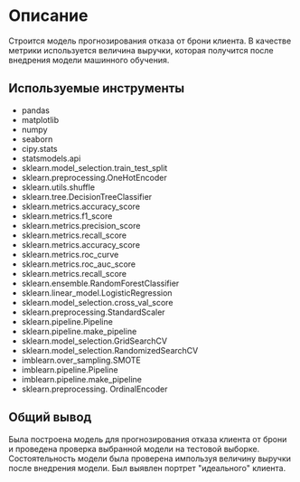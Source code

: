 # Описание
Строится модель прогнозирования отказа от брони клиента. В качестве метрики используется величина выручки, которая получится после внедрения модели машинного обучения.

## Используемые инструменты
* pandas <br>
* matplotlib <br>
* numpy <br>
* seaborn <br>
* cipy.stats<br>
* statsmodels.api<br>
* sklearn.model_selection.train_test_split<br>
* sklearn.preprocessing.OneHotEncoder<br>
* sklearn.utils.shuffle<br>
* sklearn.tree.DecisionTreeClassifier<br>
* sklearn.metrics.accuracy_score<br>
* sklearn.metrics.f1_score<br>
* sklearn.metrics.precision_score<br>
* sklearn.metrics.recall_score<br>
* sklearn.metrics.accuracy_score<br>
* sklearn.metrics.roc_curve<br>
* sklearn.metrics.roc_auc_score<br>
* sklearn.metrics.recall_score<br>
* sklearn.ensemble.RandomForestClassifier<br>
* sklearn.linear_model.LogisticRegression<br>
* sklearn.model_selection.cross_val_score<br>
* sklearn.preprocessing.StandardScaler<br>
* sklearn.pipeline.Pipeline<br>
* sklearn.pipeline.make_pipeline<br>
* sklearn.model_selection.GridSearchCV<br>
* sklearn.model_selection.RandomizedSearchCV<br>
* imblearn.over_sampling.SMOTE<br>
* imblearn.pipeline.Pipeline<br>
* imblearn.pipeline.make_pipeline<br>
* sklearn.preprocessing. OrdinalEncoder<br>

## Общий вывод
Была построена модель для прогнозирования отказа клиента от брони и проведена проверка выбранной модели на тестовой выборке.
Состоятельность модели была проверена импользуя величину выручки после внедрения модели.
Был выявлен портрет "идеального" клиента.
